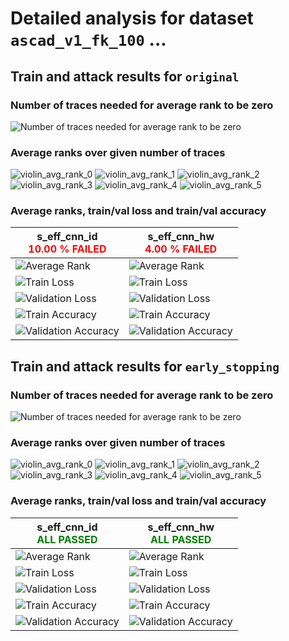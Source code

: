 
# Detailed analysis for dataset `ascad_v1_fk_100` ...


## Train and attack results for `original` 


### Number of traces needed for average rank to be zero 

![Number of traces needed for average rank to be zero](../plots/original/ascad_v1_fk_100/violin.svg)


### Average ranks over given number of traces 

![violin_avg_rank_0](../plots/original/ascad_v1_fk_100/violin_avg_rank_0.svg)
![violin_avg_rank_1](../plots/original/ascad_v1_fk_100/violin_avg_rank_1.svg)
![violin_avg_rank_2](../plots/original/ascad_v1_fk_100/violin_avg_rank_2.svg)
![violin_avg_rank_3](../plots/original/ascad_v1_fk_100/violin_avg_rank_3.svg)
![violin_avg_rank_4](../plots/original/ascad_v1_fk_100/violin_avg_rank_4.svg)
![violin_avg_rank_5](../plots/original/ascad_v1_fk_100/violin_avg_rank_5.svg)

### Average ranks, train/val loss and train/val accuracy 


|s_eff_cnn_id<br><span style='color:red'> **10.00 % FAILED** </span>|s_eff_cnn_hw<br><span style='color:red'> **4.00 % FAILED** </span>|
|---|---|
|![Average Rank](../plots/original/ascad_v1_fk_100/s_eff_cnn_id/average_rank.svg)|![Average Rank](../plots/original/ascad_v1_fk_100/s_eff_cnn_hw/average_rank.svg)|
|![Train Loss](../plots/original/ascad_v1_fk_100/s_eff_cnn_id/train_loss.svg)|![Train Loss](../plots/original/ascad_v1_fk_100/s_eff_cnn_hw/train_loss.svg)|
|![Validation Loss](../plots/original/ascad_v1_fk_100/s_eff_cnn_id/val_loss.svg)|![Validation Loss](../plots/original/ascad_v1_fk_100/s_eff_cnn_hw/val_loss.svg)|
|![Train Accuracy](../plots/original/ascad_v1_fk_100/s_eff_cnn_id/train_acc.svg)|![Train Accuracy](../plots/original/ascad_v1_fk_100/s_eff_cnn_hw/train_acc.svg)|
|![Validation Accuracy](../plots/original/ascad_v1_fk_100/s_eff_cnn_id/val_acc.svg)|![Validation Accuracy](../plots/original/ascad_v1_fk_100/s_eff_cnn_hw/val_acc.svg)|


## Train and attack results for `early_stopping` 


### Number of traces needed for average rank to be zero 

![Number of traces needed for average rank to be zero](../plots/early_stopping/ascad_v1_fk_100/violin.svg)


### Average ranks over given number of traces 

![violin_avg_rank_0](../plots/early_stopping/ascad_v1_fk_100/violin_avg_rank_0.svg)
![violin_avg_rank_1](../plots/early_stopping/ascad_v1_fk_100/violin_avg_rank_1.svg)
![violin_avg_rank_2](../plots/early_stopping/ascad_v1_fk_100/violin_avg_rank_2.svg)
![violin_avg_rank_3](../plots/early_stopping/ascad_v1_fk_100/violin_avg_rank_3.svg)
![violin_avg_rank_4](../plots/early_stopping/ascad_v1_fk_100/violin_avg_rank_4.svg)
![violin_avg_rank_5](../plots/early_stopping/ascad_v1_fk_100/violin_avg_rank_5.svg)

### Average ranks, train/val loss and train/val accuracy 


|s_eff_cnn_id<br><span style='color:green'>**ALL PASSED** </span>|s_eff_cnn_hw<br><span style='color:green'>**ALL PASSED** </span>|
|---|---|
|![Average Rank](../plots/early_stopping/ascad_v1_fk_100/s_eff_cnn_id/average_rank.svg)|![Average Rank](../plots/early_stopping/ascad_v1_fk_100/s_eff_cnn_hw/average_rank.svg)|
|![Train Loss](../plots/early_stopping/ascad_v1_fk_100/s_eff_cnn_id/train_loss.svg)|![Train Loss](../plots/early_stopping/ascad_v1_fk_100/s_eff_cnn_hw/train_loss.svg)|
|![Validation Loss](../plots/early_stopping/ascad_v1_fk_100/s_eff_cnn_id/val_loss.svg)|![Validation Loss](../plots/early_stopping/ascad_v1_fk_100/s_eff_cnn_hw/val_loss.svg)|
|![Train Accuracy](../plots/early_stopping/ascad_v1_fk_100/s_eff_cnn_id/train_acc.svg)|![Train Accuracy](../plots/early_stopping/ascad_v1_fk_100/s_eff_cnn_hw/train_acc.svg)|
|![Validation Accuracy](../plots/early_stopping/ascad_v1_fk_100/s_eff_cnn_id/val_acc.svg)|![Validation Accuracy](../plots/early_stopping/ascad_v1_fk_100/s_eff_cnn_hw/val_acc.svg)|

